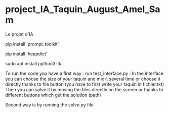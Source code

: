 # project_IA_Taquin_August_Amel_Sam
Le projet d'IA 

pip install 'prompt_toolkit'

pip install 'heapdict'

sudo apt install python3-tk

To run the code you have a first way : run test_interface.py :
In the interface you can choose the size of your taquin and mix it several time or choose it directly thanks to file button (you have to first write your taquin in fichier.txt)
Then you can solve it by moving the tiles directly on the screen or thanks to different buttons which get the solution (path)

Second way is by running the solve.py file